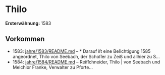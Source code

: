 # Thilo

**Ersterwähnung:** 1583

## Vorkommen
- 1583: [jahre/1583/README.md](../jahre/1583/README.md) – * Darauf
iſt eine Beſichtigung 1585 angeordnet, Thilo von Seebach,
der Schoſſer zu Zeiß und allhier zu S...
- 1584: [jahre/1584/README.md](../jahre/1584/README.md) – Reifſchneider, Thilo |
von Seebach und Melchior Franke, Verwalter zu Pforte...
